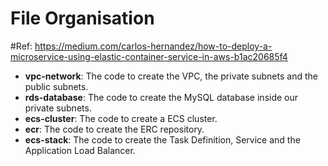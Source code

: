 # File Organisation

#Ref: https://medium.com/carlos-hernandez/how-to-deploy-a-microservice-using-elastic-container-service-in-aws-b1ac20685f4

* **vpc-network**: The code to create the VPC, the private subnets and the public subnets.
* **rds-database**: The code to create the MySQL database inside our private subnets.
* **ecs-cluster**: The code to create a ECS cluster.
* **ecr**: The code to create the ERC repository.
* **ecs-stack**: The code to create the Task Definition, Service and the Application Load Balancer.
